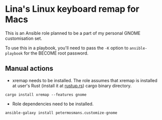 # Lina's Linux keyboard remap for Macs

This is an Ansible role planned to be a part of my personal GNOME customisation set.

To use this in a playbook, you'll need to pass the `-K` option to `ansible-playbook` for the BECOME root password.

## Manual actions

* xremap needs to be installed. The role assumes that xremap is installed at user's Rust (install it at [rustup.rs]()) cargo binary directory.

`cargo install xremap --features gnome`

* Role dependencies need to be installed.

`ansible-galaxy install petermosmans.customize-gnome`
